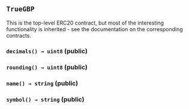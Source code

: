 ## `TrueGBP`



This is the top-level ERC20 contract, but most of the interesting functionality is
inherited - see the documentation on the corresponding contracts.


### `decimals() → uint8` (public)





### `rounding() → uint8` (public)





### `name() → string` (public)





### `symbol() → string` (public)






